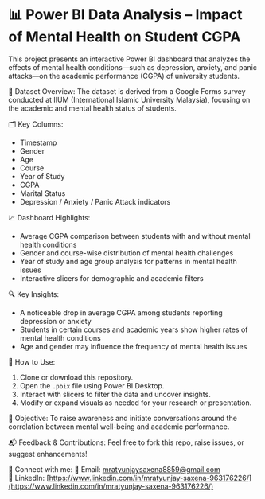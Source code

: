 # 📊 Power BI Data Analysis – Impact of Mental Health on Student CGPA

This project presents an interactive Power BI dashboard that analyzes the effects of mental health conditions—such as depression, anxiety, and panic attacks—on the academic performance (CGPA) of university students.

🧠 Dataset Overview:
The dataset is derived from a Google Forms survey conducted at IIUM (International Islamic University Malaysia), focusing on the academic and mental health status of students.

🗂️ Key Columns:
- Timestamp
- Gender
- Age
- Course
- Year of Study
- CGPA
- Marital Status
- Depression / Anxiety / Panic Attack indicators

📈 Dashboard Highlights:
- Average CGPA comparison between students with and without mental health conditions
- Gender and course-wise distribution of mental health challenges
- Year of study and age group analysis for patterns in mental health issues
- Interactive slicers for demographic and academic filters

🔍 Key Insights:
- A noticeable drop in average CGPA among students reporting depression or anxiety
- Students in certain courses and academic years show higher rates of mental health conditions
- Age and gender may influence the frequency of mental health issues

🚀 How to Use:
1. Clone or download this repository.
2. Open the `.pbix` file using Power BI Desktop.
3. Interact with slicers to filter the data and uncover insights.
4. Modify or expand visuals as needed for your research or presentation.

📌 Objective:
To raise awareness and initiate conversations around the correlation between mental well-being and academic performance.

📬 Feedback & Contributions:
Feel free to fork this repo, raise issues, or suggest enhancements!

🔗 Connect with me:
📧 Email: mratyunjaysaxena8859@gmail.com  
💼 LinkedIn: [https://www.linkedin.com/in/mratyunjay-saxena-963176226/](https://www.linkedin.com/in/mratyunjay-saxena-963176226/)
